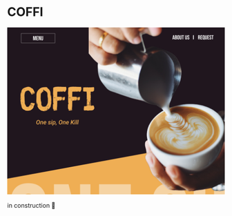 # COFFI

<img src="https://github.com/WasixXD/Coffi/blob/main/coffi.jpg?raw=true" />

in construction 👷
